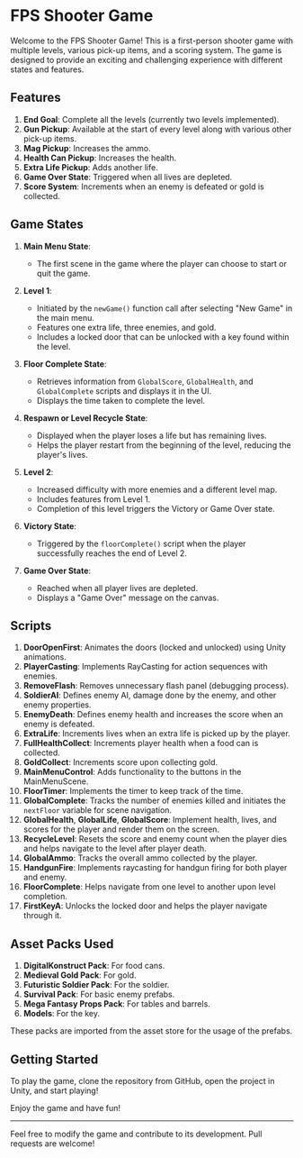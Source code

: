 # FPS Shooter Game

Welcome to the FPS Shooter Game! This is a first-person shooter game with multiple levels, various pick-up items, and a scoring system. The game is designed to provide an exciting and challenging experience with different states and features.

## Features

1. **End Goal**: Complete all the levels (currently two levels implemented).
2. **Gun Pickup**: Available at the start of every level along with various other pick-up items.
3. **Mag Pickup**: Increases the ammo.
4. **Health Can Pickup**: Increases the health.
5. **Extra Life Pickup**: Adds another life.
6. **Game Over State**: Triggered when all lives are depleted.
7. **Score System**: Increments when an enemy is defeated or gold is collected.

## Game States

1. **Main Menu State**:
   - The first scene in the game where the player can choose to start or quit the game.

2. **Level 1**:
   - Initiated by the `newGame()` function call after selecting "New Game" in the main menu.
   - Features one extra life, three enemies, and gold.
   - Includes a locked door that can be unlocked with a key found within the level.

3. **Floor Complete State**:
   - Retrieves information from `GlobalScore`, `GlobalHealth`, and `GlobalComplete` scripts and displays it in the UI.
   - Displays the time taken to complete the level.

4. **Respawn or Level Recycle State**:
   - Displayed when the player loses a life but has remaining lives.
   - Helps the player restart from the beginning of the level, reducing the player's lives.

5. **Level 2**:
   - Increased difficulty with more enemies and a different level map.
   - Includes features from Level 1.
   - Completion of this level triggers the Victory or Game Over state.

6. **Victory State**:
   - Triggered by the `floorComplete()` script when the player successfully reaches the end of Level 2.

7. **Game Over State**:
   - Reached when all player lives are depleted.
   - Displays a "Game Over" message on the canvas.

## Scripts

1. **DoorOpenFirst**: Animates the doors (locked and unlocked) using Unity animations.
2. **PlayerCasting**: Implements RayCasting for action sequences with enemies.
3. **RemoveFlash**: Removes unnecessary flash panel (debugging process).
4. **SoldierAI**: Defines enemy AI, damage done by the enemy, and other enemy properties.
5. **EnemyDeath**: Defines enemy health and increases the score when an enemy is defeated.
6. **ExtraLife**: Increments lives when an extra life is picked up by the player.
7. **FullHealthCollect**: Increments player health when a food can is collected.
8. **GoldCollect**: Increments score upon collecting gold.
9. **MainMenuControl**: Adds functionality to the buttons in the MainMenuScene.
10. **FloorTimer**: Implements the timer to keep track of the time.
11. **GlobalComplete**: Tracks the number of enemies killed and initiates the `nextFloor` variable for scene navigation.
12. **GlobalHealth**, **GlobalLife**, **GlobalScore**: Implement health, lives, and scores for the player and render them on the screen.
13. **RecycleLevel**: Resets the score and enemy count when the player dies and helps navigate to the level after player death.
14. **GlobalAmmo**: Tracks the overall ammo collected by the player.
15. **HandgunFire**: Implements raycasting for handgun firing for both player and enemy.
16. **FloorComplete**: Helps navigate from one level to another upon level completion.
17. **FirstKeyA**: Unlocks the locked door and helps the player navigate through it.

## Asset Packs Used

1. **DigitalKonstruct Pack**: For food cans.
2. **Medieval Gold Pack**: For gold.
3. **Futuristic Soldier Pack**: For the soldier.
4. **Survival Pack**: For basic enemy prefabs.
5. **Mega Fantasy Props Pack**: For tables and barrels.
6. **Models**: For the key.

These packs are imported from the asset store for the usage of the prefabs.

## Getting Started

To play the game, clone the repository from GitHub, open the project in Unity, and start playing!

Enjoy the game and have fun!

---

Feel free to modify the game and contribute to its development. Pull requests are welcome!
